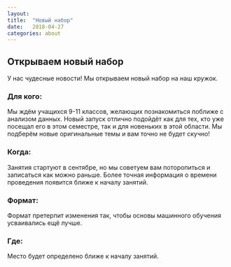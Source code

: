 ```yaml
---
layout: 
title:  "Новый набор"
date:   2018-04-27
categories: about
---
```

## Открываем новый набор

У нас чудесные новости! Мы открываем новый набор на наш кружок. 

### Для кого:
Мы ждём учащихся 9-11 классов, желающих познакомиться поближе с анализом данных. Новый запуск отлично подойдёт как для тех, кто уже посещал его в этом семестре, так и для новеньких в этой области. Мы подберём новые оригинальные темы и вам точно не будет скучно!

### Когда:
Занятия стартуют в сентябре, но мы советуем вам поторопиться и записаться как можно раньше. Более точная информация о времени проведения появится ближе к началу занятий.

### Формат:
Формат претерпит изменения так, чтобы основы машинного обучения усваивались ещё лучше.

### Где:
Место будет определено ближе к началу занятий. 
